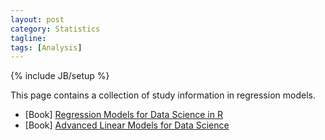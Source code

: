 ```yaml
---
layout: post
category: Statistics
tagline: 
tags: [Analysis]
---
```

{% include JB/setup %}

This page contains a collection of study information in regression models.


* [Book] [Regression Models for Data Science in R](https://leanpub.com/regmods)
* [Book] [Advanced Linear Models for Data Science](https://leanpub.com/lm) 